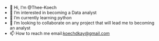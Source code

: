 - 👋 Hi, I’m @Thee-Koech
- 👀 I’m interested in becoming a Data analyst
- 🌱 I’m currently learning python
- 💞️ I’m looking to collaborate on any project that will lead me to becoming an analyst
- 📫 How to reach me email:koechdkay@gmail.com 

<!---
Thee-Koech/Thee-Koech is a ✨ special ✨ repository because its `README.md` (this file) appears on your GitHub profile.
You can click the Preview link to take a look at your changes.
--->
